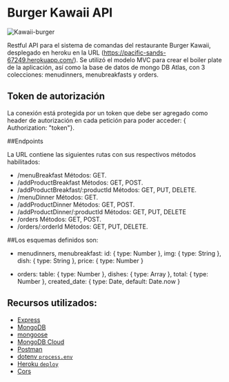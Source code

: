 # Burger Kawaii API
![Kawaii-burger](https://i.ibb.co/j86FS6q/Burguer-Kawaii.png)

Restful API para el sistema de comandas del restaurante Burger Kawaii, desplegado en heroku en la URL (https://pacific-sands-67249.herokuapp.com/). Se utilizó el modelo MVC para crear el boiler plate de la aplicación, así como la base de datos de mongo DB Atlas, con 3 colecciones: menudinners, menubreakfasts y orders. 

## Token de autorización

La conexión está protegida por un token que debe ser agregado como header de autorización en cada petición para poder acceder: { Authorization: "token"}.

##Endpoints

La URL contiene las siguientes rutas con sus respectivos métodos habilitados:

* /menuBreakfast 
    Métodos: GET.
* /addProductBreakfast
    Métodos: GET, POST.
* /addProductBreakfast/:productId
    Métodos: GET, PUT, DELETE.
*  /menuDinner
    Métodos: GET.
* /addProductDinner
    Métodos: GET, POST.
* /addProductDinner/:productId
    Métodos: GET, PUT, DELETE
* /orders
    Métodos: GET, POST.
* /orders/:orderId
    Métodos: GET, PUT, DELETE.


##Los esquemas definidos son:
* menudinners, menubreakfast:
    id: {
        type: Number
    }, 
    img: {
        type: String
    },
    dish: {
        type: String
    },
    price: {
        type: Number
    }

 * orders:
    table: {
        type: Number
    },
    dishes: {
        type: Array
    },
    total: {
        type: Number
    }, 
    created_date: {
        type: Date,
        default: Date.now
    }

## Recursos utilizados:

* [Express](https://expressjs.com/)
* [MongoDB](https://www.mongodb.com/)
* [mongoose](https://mongoosejs.com/)
* [MongoDB Cloud](https://cloud.mongodb.com/)
* [Postman](https://www.getpostman.com)
* [dotenv `process.env`](https://www.npmjs.com/package/dotenv)
* [Heroku `deploy`](https://www.heroku.com/)
* [Cors](https://www.npmjs.com/package/cors)

